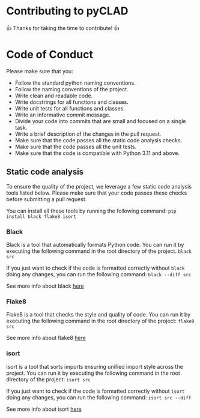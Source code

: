 # Contributing to pyCLAD

:+1: Thanks for taking the time to contribute! :+1:

# Code of Conduct

Please make sure that you:
- Follow the standard python naming conventions.
- Follow the naming conventions of the project.
- Write clean and readable code.
- Write docstrings for all functions and classes.
- Write unit tests for all functions and classes.
- Write an informative commit message.
- Divide your code into commits that are small and focused on a single task.
- Write a brief description of the changes in the pull request.
- Make sure that the code passes all the static code analysis checks.
- Make sure that the code passes all the unit tests.
- Make sure that the code is compatible with Python 3.11 and above.

## Static code analysis
To ensure the quality of the project, we leverage a few static code analysis tools listed below. 
Please make sure that your code passes these checks before submitting a pull request.

You can install all these tools by running the following command:
```pip install black flake8 isort```

### Black
Black is a tool that automatically formats Python code. You can run it by executing the following command in the root directory of the project.
```black src```

If you just want to check if the code is formatted correctly without `black` doing any changes, you can run the following command:
```black --diff src```

See more info about black [here](https://black.readthedocs.io/en/stable/)

### Flake8
Flake8 is a tool that checks the style and quality of code. 
You can run it by executing the following command in the root directory of the project:
```flake8 src```

See more info about flake8 [here](https://flake8.pycqa.org/en/latest/)

### isort
isort is a tool that sorts imports ensuring unified import style across the project.
You can run it by executing the following command in the root directory of the project:
```isort src```

If you just want to check if the code is formatted correctly without `isort` doing any changes, you can run the following command:
```isort src --diff```

See more info about isort [here](https://pycqa.github.io/isort/)